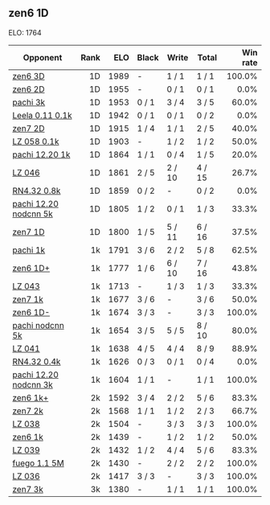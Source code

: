 ## zen6 1D ##

ELO: 1764

Opponent | Rank | ELO | Black | Write | Total | Win rate
---------|-----:|----:|-------|-------|-------|-------:
[zen6 3D](zen6%203D.md) | 1D | 1989 | - | 1 / 1 | 1 / 1 | 100.0%
[zen6 2D](zen6%202D.md) | 1D | 1955 | - | 0 / 1 | 0 / 1 | 0.0%
[pachi 3k](pachi%203k.md) | 1D | 1953 | 0 / 1 | 3 / 4 | 3 / 5 | 60.0%
[Leela 0.11 0.1k](Leela%200.11%200.1k.md) | 1D | 1942 | 0 / 1 | 0 / 1 | 0 / 2 | 0.0%
[zen7 2D](zen7%202D.md) | 1D | 1915 | 1 / 4 | 1 / 1 | 2 / 5 | 40.0%
[LZ 058 0.1k](LZ%20058%200.1k.md) | 1D | 1903 | - | 1 / 2 | 1 / 2 | 50.0%
[pachi 12.20 1k](pachi%2012.20%201k.md) | 1D | 1864 | 1 / 1 | 0 / 4 | 1 / 5 | 20.0%
[LZ 046](LZ%20046.md) | 1D | 1861 | 2 / 5 | 2 / 10 | 4 / 15 | 26.7%
[RN4.32 0.8k](RN4.32%200.8k.md) | 1D | 1859 | 0 / 2 | - | 0 / 2 | 0.0%
[pachi 12.20 nodcnn 5k](pachi%2012.20%20nodcnn%205k.md) | 1D | 1805 | 1 / 2 | 0 / 1 | 1 / 3 | 33.3%
[zen7 1D](zen7%201D.md) | 1D | 1800 | 1 / 5 | 5 / 11 | 6 / 16 | 37.5%
[pachi 1k](pachi%201k.md) | 1k | 1791 | 3 / 6 | 2 / 2 | 5 / 8 | 62.5%
[zen6 1D+](zen6%201D+.md) | 1k | 1777 | 1 / 6 | 6 / 10 | 7 / 16 | 43.8%
[LZ 043](LZ%20043.md) | 1k | 1713 | - | 1 / 3 | 1 / 3 | 33.3%
[zen7 1k](zen7%201k.md) | 1k | 1677 | 3 / 6 | - | 3 / 6 | 50.0%
[zen6 1D-](zen6%201D-.md) | 1k | 1674 | 3 / 3 | - | 3 / 3 | 100.0%
[pachi nodcnn 5k](pachi%20nodcnn%205k.md) | 1k | 1654 | 3 / 5 | 5 / 5 | 8 / 10 | 80.0%
[LZ 041](LZ%20041.md) | 1k | 1638 | 4 / 5 | 4 / 4 | 8 / 9 | 88.9%
[RN4.32 0.4k](RN4.32%200.4k.md) | 1k | 1626 | 0 / 3 | 0 / 1 | 0 / 4 | 0.0%
[pachi 12.20 nodcnn 3k](pachi%2012.20%20nodcnn%203k.md) | 1k | 1604 | 1 / 1 | - | 1 / 1 | 100.0%
[zen6 1k+](zen6%201k+.md) | 2k | 1592 | 3 / 4 | 2 / 2 | 5 / 6 | 83.3%
[zen7 2k](zen7%202k.md) | 2k | 1568 | 1 / 1 | 1 / 2 | 2 / 3 | 66.7%
[LZ 038](LZ%20038.md) | 2k | 1504 | - | 3 / 3 | 3 / 3 | 100.0%
[zen6 1k](zen6%201k.md) | 2k | 1439 | - | 1 / 2 | 1 / 2 | 50.0%
[LZ 039](LZ%20039.md) | 2k | 1432 | 1 / 2 | 4 / 4 | 5 / 6 | 83.3%
[fuego 1.1 5M](fuego%201.1%205M.md) | 2k | 1430 | - | 2 / 2 | 2 / 2 | 100.0%
[LZ 036](LZ%20036.md) | 2k | 1417 | 3 / 3 | - | 3 / 3 | 100.0%
[zen7 3k](zen7%203k.md) | 3k | 1380 | - | 1 / 1 | 1 / 1 | 100.0%
